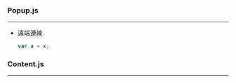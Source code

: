 ### Popup.js 
------------------
* 遠端連線
  ``` javascript
  var a = x;
  ```

### Content.js
--------------------
